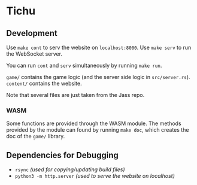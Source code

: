 # Tichu

## Development

Use `make cont` to serv the website on `localhost:8000`.
Use `make serv` to run the WebSocket server.

You can run `cont` and `serv` simultaneously by running `make run`.

`game/` contains the game logic (and the server side logic in `src/server.rs`).
`content/` contains the website.

Note that several files are just taken from the Jass repo.

### WASM

Some functions are provided through the WASM module.
The methods provided by the module can found by running `make doc`,
which creates the doc of the `game/` library.

## Dependencies for Debugging

- `rsync` _(used for copying/updating build files)_
- `python3 -m http.server` _(used to serve the website on localhost)_
